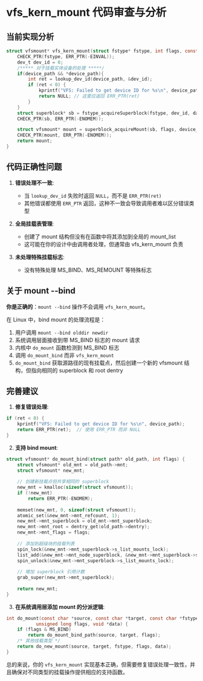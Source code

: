 # vfs_kern_mount 代码审查与分析

## 当前实现分析

```c
struct vfsmount* vfs_kern_mount(struct fstype* fstype, int flags, const char* device_path, void* data){
    CHECK_PTR(fstype, ERR_PTR(-EINVAL));
    dev_t dev_id = 0;
    /***** 对于挂载实体设备的处理 *****/
    if(device_path && *device_path){
        int ret = lookup_dev_id(device_path, &dev_id);
        if (ret < 0) {
            kprintf("VFS: Failed to get device ID for %s\n", device_path);
            return NULL; // 这里应返回 ERR_PTR(ret)
        }
    }
    struct superblock* sb = fstype_acquireSuperblock(fstype, dev_id, data);
    CHECK_PTR(sb, ERR_PTR(-ENOMEM));

    struct vfsmount* mount = superblock_acquireMount(sb, flags, device_path);
    CHECK_PTR(mount, ERR_PTR(-ENOMEM));
    return mount;
}
```

## 代码正确性问题

1. **错误处理不一致**:
   - 当 `lookup_dev_id` 失败时返回 `NULL`，而不是 `ERR_PTR(ret)`
   - 其他错误都使用 `ERR_PTR` 返回，这种不一致会导致调用者难以区分错误类型

2. **全局挂载表管理**:
   - 创建了 mount 结构但没有在函数中将其添加到全局的 mount_list
   - 这可能在你的设计中由调用者处理，但通常由 vfs_kern_mount 负责

3. **未处理特殊挂载标志**:
   - 没有特殊处理 MS_BIND、MS_REMOUNT 等特殊标志

## 关于 mount --bind

**你是正确的**：`mount --bind` 操作不会调用 `vfs_kern_mount`。

在 Linux 中，bind mount 的处理流程是：

1. 用户调用 `mount --bind olddir newdir`
2. 系统调用层面接收到带 MS_BIND 标志的 mount 请求
3. 内核中 `do_mount` 函数检测到 MS_BIND 标志
4. 调用 `do_mount_bind` 而非 `vfs_kern_mount`
5. `do_mount_bind` 获取源路径的现有挂载点，然后创建一个新的 vfsmount 结构，但指向相同的 superblock 和 root dentry

## 完善建议

1. **修复错误处理**:
```c
if (ret < 0) {
    kprintf("VFS: Failed to get device ID for %s\n", device_path);
    return ERR_PTR(ret);  // 使用 ERR_PTR 而非 NULL
}
```

2. **支持 bind mount**:
```c
struct vfsmount* do_mount_bind(struct path* old_path, int flags) {
    struct vfsmount* old_mnt = old_path->mnt;
    struct vfsmount* new_mnt;
    
    // 创建新挂载点但共享相同的 superblock
    new_mnt = kmalloc(sizeof(struct vfsmount));
    if (!new_mnt)
        return ERR_PTR(-ENOMEM);
        
    memset(new_mnt, 0, sizeof(struct vfsmount));
    atomic_set(&new_mnt->mnt_refcount, 1);
    new_mnt->mnt_superblock = old_mnt->mnt_superblock;
    new_mnt->mnt_root = dentry_get(old_path->dentry);
    new_mnt->mnt_flags = flags;
    
    // 添加到超级块的挂载列表
    spin_lock(&new_mnt->mnt_superblock->s_list_mounts_lock);
    list_add(&new_mnt->mnt_node_superblock, &new_mnt->mnt_superblock->s_list_mounts);
    spin_unlock(&new_mnt->mnt_superblock->s_list_mounts_lock);
    
    // 增加 superblock 引用计数
    grab_super(new_mnt->mnt_superblock);
    
    return new_mnt;
}
```

3. **在系统调用层添加 mount 的分派逻辑**:
```c
int do_mount(const char *source, const char *target, const char *fstype,
           unsigned long flags, void *data) {
    if (flags & MS_BIND)
        return do_mount_bind_path(source, target, flags);
    /* 其他挂载类型 */
    return do_new_mount(source, target, fstype, flags, data);
}
```

总的来说，你的 `vfs_kern_mount` 实现基本正确，但需要修复错误处理一致性，并且确保对不同类型的挂载操作提供相应的支持函数。